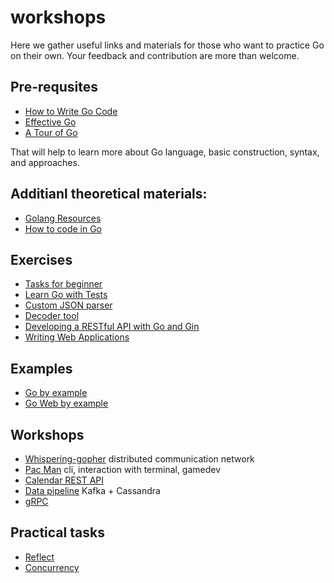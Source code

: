 # workshops
Here we gather useful links and materials for those who want to practice Go on their own. Your feedback and contribution are more than welcome.

## Pre-requsites

- [How to Write Go Code](https://golang.org/doc/code)
- [Effective Go](https://golang.org/doc/effective_go.html)
- [A Tour of Go](https://tour.golang.org/)

That will help to learn more about Go language, basic construction, syntax, and approaches.

## Additianl theoretical materials:

- [Golang Resources](https://golangresources.com/)
- [How to code in Go](https://www.digitalocean.com/community/tutorial_series/how-to-code-in-go)

## Exercises

- [Tasks for beginner](https://github.com/GolangUA/workshops/tree/master/easy-elemntary-tasks)
- [Learn Go with Tests](https://quii.gitbook.io/learn-go-with-tests/)
- [Custom JSON parser](https://github.com/GolangUA/workshops/tree/master/easy-cystom-json-parsing)
- [Decoder tool](https://github.com/GolangUA/workshops/tree/master/cli-decoder)
- [Developing a RESTful API with Go and Gin](https://golang.org/doc/tutorial/web-service-gin)
- [Writing Web Applications](https://golang.org/doc/articles/wiki/)

## Examples

- [Go by example](https://gobyexample.com/)
- [Go Web by example](https://gowebexamples.com/)

## Workshops

- [Whispering-gopher](https://github.com/campoy/whispering-gophers) distributed communication network 
- [Pac Man](https://github.com/danicat/pacgo) cli, interaction with terminal, gamedev
- [Calendar REST API](https://github.com/GolangUA/workshops/tree/master/calendar)
- [Data pipeline](https://github.com/GolangUA/workshops/tree/master/data-pipeline) Kafka + Cassandra
- [gRPC](https://github.com/GolangUA/workshops/tree/master/gRPC-presentation)


## Practical tasks

- [Reflect](https://github.com/GolangUA/workshops/tree/master/reflect)
- [Concurrency](https://github.com/GolangUA/workshops/tree/master/concurrency)


